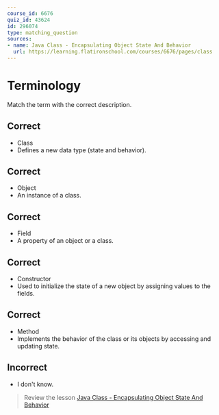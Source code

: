 ```yaml
---
course_id: 6676
quiz_id: 43624
id: 296074
type: matching_question
sources:
- name: Java Class - Encapsulating Object State And Behavior
  url: https://learning.flatironschool.com/courses/6676/pages/class
---
```


# Terminology

Match the term with the correct description.

## Correct

- Class
- Defines a new data type (state and behavior).

## Correct

- Object
- An instance of a class.

## Correct

- Field
- A property of an object or a class.

## Correct

- Constructor
- Used to initialize the state of a new object by assigning values to the fields.

## Correct

- Method
- Implements the behavior of the class or its objects by accessing and updating state.

## Incorrect

- I don't know.

> Review the lesson [Java Class - Encapsulating Object State And Behavior](https://learning.flatironschool.com/courses/6676/pages/class)